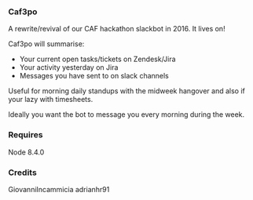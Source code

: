 ### Caf3po
A rewrite/revival of our CAF hackathon slackbot in 2016. It lives on!

Caf3po will summarise:
* Your current open tasks/tickets on Zendesk/Jira
* Your activity yesterday on Jira
* Messages you have sent to on slack channels

Useful for morning daily standups with the midweek hangover and also if your lazy with timesheets.

Ideally you want the bot to message you every morning during the week.

### Requires
Node 8.4.0

### Credits
GiovanniIncammicia
adrianhr91
